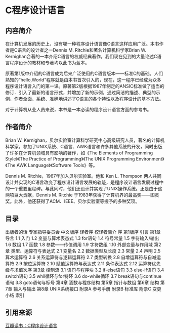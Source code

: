 # C程序设计语言

## 内容简介

在计算机发展的历史上，没有哪一种程序设计语言像C语言这样应用广泛。本书作者是C语言的设计者之一Dennis M. Ritchie和著名计算机科学家Brian W. Kernighan合著的一本介绍C语言的权威经典著作。我们现在见到的大量论述C语言程序设计的教材和专著均以此书为蓝本。

原著第1版中介绍的C语言成为后来广泛使用的C语言版本——标准C的基础。人们熟知的“hello,World"程序就是由本书首次引入的，现在，这一程序已经成为众多程序设计语言入门的第一课。原著第2版根据1987年制定的ANSIC标准做了适当的修订．引入了最新的语言形式，并增加了新的示例，通过简洁的描述、典型的示例，作者全面、系统、准确地讲述了C语言的各个特性以及程序设计的基本方法。

对于计算机从业人员来说，本书是一本必读的程序设计语言方面的参考书。

## 作者简介

Brian W. Kernighan，贝尔实验室计算科学研究中心高级研究人员，著名的计算机科学家。参加了UNIX系统、C语言、AWK语言和许多其他系统的开发，同时出版了许多在计算机领域具有影响的著作，如《The Elements of Programming Style》《The Practice of Programming》《The UNIX Programming Environment》《The AWK Language》《Software Tools》等。

Dennis M. Ritchie，1967年加入贝尔实验室。他和 Ken L. Thompson 两人共同设计并实现的C语言改变了程序设计语言发展的轨迹，是程序设计语言发展过程中的一个重要里程碑。与此同时，他们还设计并实现了UNIX操作系统。正是由于这两项巨大贡献，Dennis M. Ritchie 于1983年获得了计算机界的最高奖——图灵奖。此外，他还获得了ACM、IEEE、贝尔实验室等授予的多种奖项。

## 目录

出版者的话
专家指导委员会
中文版序
译者序
校译者简介
序
第1版序
引言
第1章 导言
1.1 入门
1.2 变量与算术表态式
1.3 for语句
1.4 符号常量
1.5 字符输入/输出
1.6 数组
1.7 函数
1.8 参数——传值调用
1.9 字符数组
1.10 外部变量与作用域
第2章 类型、运算符与表达式
2.1 变量名
2.2 数据类型及长度
2.3 常量
2.4 声明
2.5 算术运算符
2.6 关系运算符与逻辑运算符
2.7 类型转换
2.8 自增运算符与自减运算符
2.9 按位运算符
2.10 赋值运算符与表达式
2.11 条件表达式
2.12 运算符优先级与求值次序
第3章 控制流
3.1 语句与程序块
3.2 if-else语句
3.3 else-if语句
3.4 switch语句
3.5 whil循环与for特环
3.6 do-while循环
3.7 break语句与continue语句
3.8 goto语句与标号
第4章 涵数与程序结构
第5章 指针与数组
第6章 结构
第7章 输入与输出
第8章 UNIX系统接口
附录A 参考手册
附录B 标准库
附录C 变更小结
索引

## 引用来源
[豆瓣读书：C程序设计语言](https://book.douban.com/subject/1139336/)
